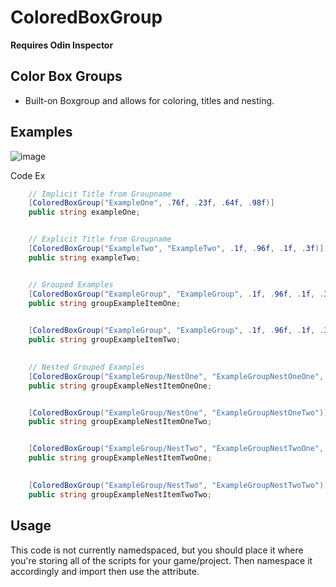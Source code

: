# ColoredBoxGroup
**Requires Odin Inspector**


## Color Box Groups
* Built-on Boxgroup and allows for coloring, titles and nesting.


## Examples
![image](https://github.com/Kurloc/ColoredBoxGroup/assets/57206908/7c94dac6-362d-4eaa-b912-7b9e15188dc7)


Code Ex
```csharp
    // Implicit Title from Groupname
    [ColoredBoxGroup("ExampleOne", .76f, .23f, .64f, .98f)]
    public string exampleOne;


    // Explicit Title from Groupname
    [ColoredBoxGroup("ExampleTwo", "ExampleTwo", .1f, .96f, .1f, .3f)]
    public string exampleTwo;


    // Grouped Examples
    [ColoredBoxGroup("ExampleGroup", "ExampleGroup", .1f, .96f, .1f, .3f)]
    public string groupExampleItemOne;

    
    [ColoredBoxGroup("ExampleGroup", "ExampleGroup", .1f, .96f, .1f, .3f)]
    public string groupExampleItemTwo;

    
    // Nested Grouped Examples
    [ColoredBoxGroup("ExampleGroup/NestOne", "ExampleGroupNestOneOne", .1f, .0f, .99f, .3f)]
    public string groupExampleNestItemOneOne;


    [ColoredBoxGroup("ExampleGroup/NestOne", "ExampleGroupNestOneTwo")]
    public string groupExampleNestItemOneTwo;


    [ColoredBoxGroup("ExampleGroup/NestTwo", "ExampleGroupNestTwoOne", .99f, .01f, .0f, .9f)]
    public string groupExampleNestItemTwoOne;
    

    [ColoredBoxGroup("ExampleGroup/NestTwo", "ExampleGroupNestTwoTwo")]
    public string groupExampleNestItemTwoTwo;
```

## Usage
This code is not currently namedspaced, but you should place it where you're storing all of the scripts for your game/project. Then namespace it accordingly and import then use the attribute.
